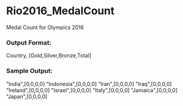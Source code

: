# Rio2016_MedalCount
Medal Count for Olympics 2016

### Output Format:

Country, [Gold,Silver,Bronze,Total] 

### Sample Output:

"India",[0,0,0,0]
"Indonesia",[0,0,0,0]
"Iran",[0,0,0,0]
"Iraq",[0,0,0,0]
"Ireland",[0,0,0,0]
"Israel",[0,0,0,0]
"Italy",[0,0,0,0]
"Jamaica",[0,0,0,0]
"Japan",[0,0,0,0]
